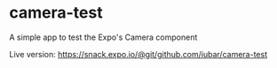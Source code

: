 # camera-test
A simple app to test the Expo's Camera component

Live version: https://snack.expo.io/@git/github.com/iubar/camera-test